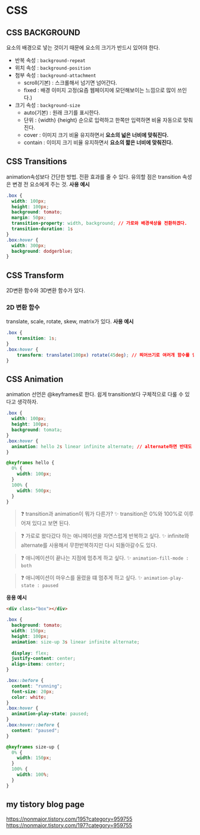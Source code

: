 # CSS
## CSS BACKGROUND
요소의 배경으로 넣는 것이기 때문에 요소의 크기가 반드시 있어야 한다.
- 반복 속성 : `background-repeat`
- 위치 속성 : `background-position`
- 첨부 속성 : `background-attachment`
    - scroll(기본) : 스크롤해서 넘기면 넘어간다.
    - fixed : 배경 이미지 고정(요즘 웹페이지에 모던해보이는 느낌으로 많이 쓰인다.)
- 크기 속성 : `background-size`
    - auto(기본) : 원래 크기를 표시한다.
    - 단위 : {width} {height} 순으로 입력하고 한쪽만 입력하면 비율 자동으로 맞춰진다.
    - cover : 이미지 크기 비율 유지하면서 **요소의 넓은 너비에 맞춰진다.**
    - contain : 이미지 크기 비율 유지하면서 **요소의 짧은 너비에 맞춰진다.**

## CSS Transitions
animation속성보다 간단한 방법. 전환 효과를 줄 수 있다.
유의할 점은 transition 속성은 변경 전 요소에게 주는 것.
**사용 예시**
```css
.box {
  width: 100px;
  height: 100px;
  background: tomato;
  margin: 50px;
  transition-property: width, background; // 가로와 배경색상을 전환하겠다.
  transition-duration: 1s
}
.box:hover {
  width: 300px;
  background: dodgerblue;
}
```

## CSS Transform
2D변환 함수와 3D변환 함수가 있다.

### 2D 변환 함수
translate, scale, rotate, skew, matrix가 있다.
**사용 예시**
```css
.box {
    transition: 1s;
}
.box:hover {
    transform: translate(100px) rotate(45deg); // 띄어쓰기로 여러개 함수를 입력 가능하다.
}
```

## CSS Animation
animation 선언은 @keyframes로 한다.
쉽게 transition보다 구체적으로 다룰 수 있다고 생각하자.
```css
.box {
  width: 100px;
  height: 100px;
  background: tomata;
}
.box:hover {
  animation: hello 2s linear infinite alternate; // alternate하면 반대도 모션 구현된다.
}

@keyframes hello {
  0% {
    width: 100px;
  }
  100% {
    width: 500px;
  }
}
```

> ❓ transition과 animation이 뭐가 다른가?
 ✨ transition은 0%와 100%로 이루어져 있다고 보면 된다.

> ❓ 가로로 왔다갔다 하는 애니메이션을 자연스럽게 반복하고 싶다.
 ✨ infinite와 alternate를 사용해서 무한반복하지만 다시 되돌아갈수도 있다.

> ❓ 애니메이션이 끝나는 지점에 멈추게 하고 싶다.
 ✨ `animation-fill-mode : both`

> ❓ 애니메이션이 마우스를 올렸을 떄 멈추게 하고 싶다.
 ✨ `animation-play-state : paused`

**응용 예시**
```html
<div class="box"></div>
```

```css
.box {
  background: tomato;
  width: 150px;
  height: 100px;
  animation: size-up 3s linear infinite alternate;
  
  display: flex;
  justify-content: center;
  align-items: center;
}

.box::before {
  content: "running";
  font-size: 20px;
  color: white;
}
.box:hover {
  animation-play-state: paused;
}
.box:hover::before {
  content: "paused";
}

@keyframes size-up {
  0% {
    width: 150px;
  }
  100% {
    width: 100%;
  }
}
```

## my tistory blog page
https://nonmajor.tistory.com/195?category=959755
https://nonmajor.tistory.com/197?category=959755
